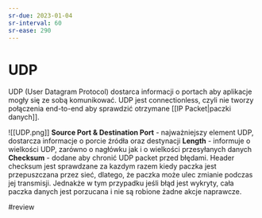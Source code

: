 ```yaml
---
sr-due: 2023-01-04
sr-interval: 60
sr-ease: 290
---
```


# UDP
UDP (User Datagram Protocol) dostarca informacji o portach aby aplikacje mogły się ze sobą komunikować. UDP jest connectionless, czyli nie tworzy połączenia end-to-end aby sprawdzić otrzymane [[IP Packet|paczki danych]].

![[UDP.png]]
**Source Port & Destination Port** - najważniejszy element UDP, dostarcza informacje o porcie źródła oraz destynacji
**Length** - informuje o wielkości UDP, zarówno o nagłówku jak i o wielkości przesyłanych danych 
**Checksum** - dodane aby chronić UDP packet przed błędami. Header checksum jest sprawdzane za kazdym razem kiedy paczka jest przepuszczana przez sieć, dlatego, że paczka może ulec zmianie podczas jej transmisji. Jednakże w tym przypadku jeśli błąd jest wykryty, cała paczka danych jest porzucana i nie są robione żadne akcje naprawcze.

#review